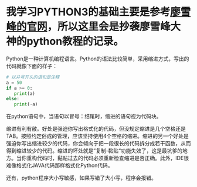 # 我学习PYTHON3的基础主要是参考[廖雪峰的官网](http://www.liaoxuefeng.com)，所以这里会是抄袭廖雪峰大神的python教程的记录。

Python是一种计算机编程语言。Python的语法比较简单，采用缩进方式，写出的代码就像下面的样子：

```py
# 以井号开头的语句是注释
a = 50
if a >= 0:
   print(a)
else:
   print(-a)
```

在python语句中，当语句以冒号：结尾时，缩进的语句视为代码块。

缩进有利有敝。好处是强迫你写出格式化的代码，但没规定缩进是几个空格还是TAB。按照约定俗成的管理，应该坚持使用4个空格的缩进。缩进的另一个好处是强迫你写出缩进较少的代码，你会倾向于把一段很长的代码拆分成若干函数，从而得到缩进较少的代码。缩进的坏处就是”复制-黏贴“功能失效了，这是最坑爹的地方。当你重构代码时，黏贴过去的代码必须重新检查缩进是否正确。此外，IDE很难像格式化JAVA代码那样格式化Python代码。

还有，python程序大小写敏感，如果写错了大小写，程序会报错。

